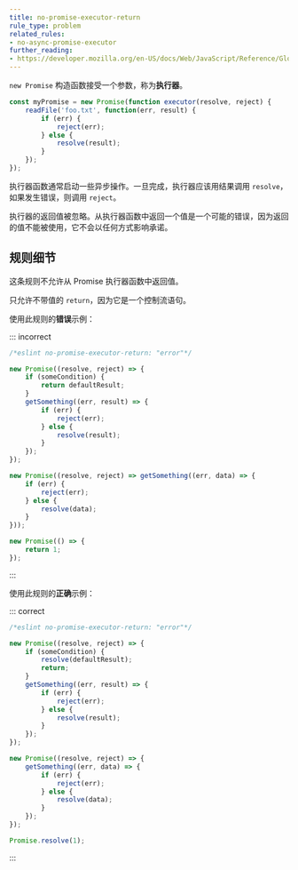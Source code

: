 ```yaml
---
title: no-promise-executor-return
rule_type: problem
related_rules:
- no-async-promise-executor
further_reading:
- https://developer.mozilla.org/en-US/docs/Web/JavaScript/Reference/Global_Objects/Promise
---
```


`new Promise` 构造函数接受一个参数，称为**执行器**。

```js
const myPromise = new Promise(function executor(resolve, reject) {
    readFile('foo.txt', function(err, result) {
        if (err) {
            reject(err);
        } else {
            resolve(result);
        }
    });
});
```

执行器函数通常启动一些异步操作。一旦完成，执行器应该用结果调用 `resolve`，如果发生错误，则调用 `reject`。

执行器的返回值被忽略。从执行器函数中返回一个值是一个可能的错误，因为返回的值不能被使用，它不会以任何方式影响承诺。

## 规则细节

这条规则不允许从 Promise 执行器函数中返回值。

只允许不带值的 `return`，因为它是一个控制流语句。

使用此规则的**错误**示例：

::: incorrect

```js
/*eslint no-promise-executor-return: "error"*/

new Promise((resolve, reject) => {
    if (someCondition) {
        return defaultResult;
    }
    getSomething((err, result) => {
        if (err) {
            reject(err);
        } else {
            resolve(result);
        }
    });
});

new Promise((resolve, reject) => getSomething((err, data) => {
    if (err) {
        reject(err);
    } else {
        resolve(data);
    }
}));

new Promise(() => {
    return 1;
});
```

:::

使用此规则的**正确**示例：

::: correct

```js
/*eslint no-promise-executor-return: "error"*/

new Promise((resolve, reject) => {
    if (someCondition) {
        resolve(defaultResult);
        return;
    }
    getSomething((err, result) => {
        if (err) {
            reject(err);
        } else {
            resolve(result);
        }
    });
});

new Promise((resolve, reject) => {
    getSomething((err, data) => {
        if (err) {
            reject(err);
        } else {
            resolve(data);
        }
    });
});

Promise.resolve(1);
```

:::

